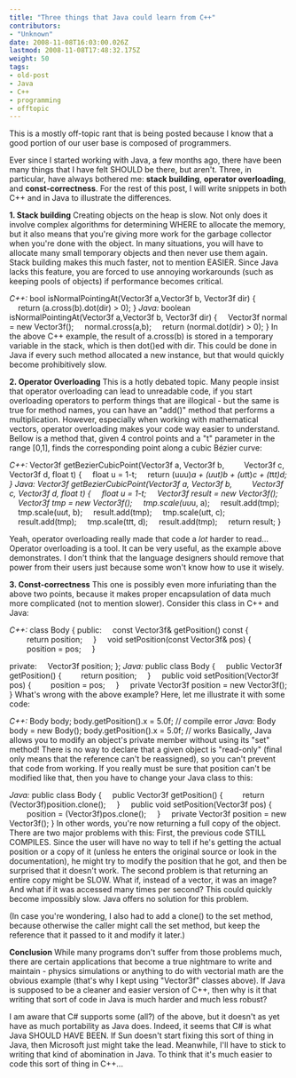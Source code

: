 ```yaml
---
title: "Three things that Java could learn from C++"
contributors:
- "Unknown"
date: 2008-11-08T16:03:00.026Z
lastmod: 2008-11-08T17:48:32.175Z
weight: 50
tags:
- old-post
- Java
- C++
- programming
- offtopic
---
```

This is a mostly off-topic rant that is being posted because I know that a good portion of our user base is composed of programmers.

Ever since I started working with Java, a few months ago, there have been many things that I have felt SHOULD be there, but aren't. Three, in particular, have always bothered me: **stack building**, **operator overloading**, and **const-correctness**. For the rest of this post, I will write snippets in both C++ and in Java to illustrate the differences.


**1. Stack building**
Creating objects on the heap is slow. Not only does it involve complex algorithms for determining WHERE to allocate the memory, but it also means that you're giving more work for the garbage collector when you're done with the object. In many situations, you will have to allocate many small temporary objects and then never use them again. Stack building makes this much faster, not to mention EASIER. Since Java lacks this feature, you are forced to use annoying workarounds (such as keeping pools of objects) if performance becomes critical.

*C++:*
bool isNormalPointingAt(Vector3f a,Vector3f b, Vector3f dir) {
    return (a.cross(b).dot(dir) > 0);
}
*Java:*
boolean isNormalPointingAt(Vector3f a,Vector3f b, Vector3f dir) {
    Vector3f normal = new Vector3f();
    normal.cross(a,b);
    return (normal.dot(dir) > 0);
}
In the above C++ example, the result of a.cross(b) is stored in a temporary variable in the stack, which is then dot()ed with dir. This could be done in Java if every such method allocated a new instance, but that would quickly become prohibitively slow.


**2. Operator Overloading**
This is a hotly debated topic. Many people insist that operator overloading can lead to unreadable code, if you start overloading operators to perform things that are illogical - but the same is true for method names, you can have an "add()" method that performs a multiplication. However, especially when working with mathematical vectors, operator overloading makes your code way easier to understand. Bellow is a method that, given 4 control points and a "t" parameter in the range [0,1], finds the corresponding point along a cubic Bézier curve:

*C++:*
Vector3f getBezierCubicPoint(Vector3f a, Vector3f b,
        Vector3f c, Vector3f d, float t) {
    float u = 1-t;
    return (u*u*u)*a + (u*u*t)*b + (u*t*t)*c + (t*t*t)*d;
}
*Java:*
Vector3f getBezierCubicPoint(Vector3f a, Vector3f b,
        Vector3f c, Vector3f d, float t) {
    float u = 1-t;
    Vector3f result = new Vector3f();
    Vector3f tmp = new Vector3f();
    tmp.scale(u*u*u, a);
    result.add(tmp);
    tmp.scale(u*u*t, b);
    result.add(tmp);
    tmp.scale(u*t*t, c);
    result.add(tmp);
    tmp.scale(t*t*t, d);
    result.add(tmp);
    return result;
}

<sarcasm>Yeah, operator overloading really made that code a *lot* harder to read...</sarcasm> Operator overloading is a tool. It can be very useful, as the example above demonstrates. I don't think that the language designers should remove that power from their users just because some won't know how to use it wisely.


**3. Const-correctness**
This one is possibly even more infuriating than the above two points, because it makes proper encapsulation of data much more complicated (not to mention slower). Consider this class in C++ and Java:


*C++:*
class Body {
public:
    const Vector3f& getPosition() const {
        return position;
    }
    void setPosition(const Vector3f& pos) {
        position = pos;
    }

private:
    Vector3f position;
};
*Java:*
public class Body {
    public Vector3f getPosition() {
        return position;
    }
    public void setPosition(Vector3f pos) {
        position = pos;
    }
    private Vector3f position = new Vector3f();
}
What's wrong with the above example? Here, let me illustrate it with some code:

*C++:*
Body body;
body.getPosition().x = 5.0f; // compile error
*Java:*
Body body = new Body();
body.getPosition().x = 5.0f; // works
Basically, Java allows you to modify an object's private member without using its "set" method! There is no way to declare that a given object is "read-only" (final only means that the reference can't be reassigned), so you can't prevent that code from working. If you really must be sure that position can't be modified like that, then you have to change your Java class to this:

*Java:*
public class Body {
    public Vector3f getPosition() {
        return (Vector3f)position.clone();
    }
    public void setPosition(Vector3f pos) {
        position = (Vector3f)pos.clone();
    }
    private Vector3f position = new Vector3f();
}
In other words, you're now returning a full copy of the object. There are two major problems with this: First, the previous code STILL COMPILES. Since the user will have no way to tell if he's getting the actual position or a copy of it (unless he enters the original source or look in the documentation), he might try to modify the position that he got, and then be surprised that it doesn't work. The second problem is that returning an entire copy might be SLOW. What if, instead of a vector, it was an image? And what if it was accessed many times per second? This could quickly become impossibly slow. Java offers no solution for this problem.

(In case you're wondering, I also had to add a clone() to the set method, because otherwise the caller might call the set method, but keep the reference that it passed to it and modify it later.)


**Conclusion**
While many programs don't suffer from those problems much, there are certain applications that become a true nightmare to write and maintain - physics simulations or anything to do with vectorial math are the obvious example (that's why I kept using "Vector3f" classes above). If Java is supposed to be a cleaner and easier version of C++, then why is it that writing that sort of code in Java is much harder and much less robust?

I am aware that C# supports some (all?) of the above, but it doesn't as yet have as much portability as Java does. Indeed, it seems that C# is what Java SHOULD HAVE BEEN. If Sun doesn't start fixing this sort of thing in Java, then Microsoft just might take the lead. Meanwhile, I'll have to stick to writing that kind of abomination in Java. To think that it's much easier to code this sort of thing in
C++...

